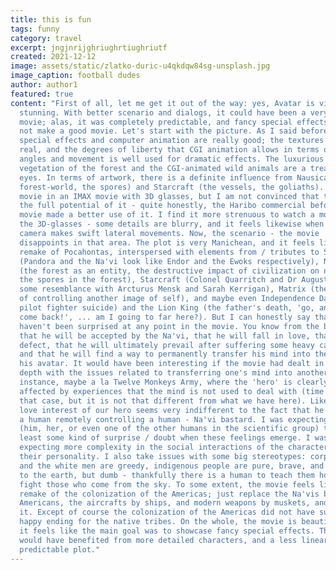 ```yaml
---
title: this is fun
tags: funny
category: travel
excerpt: jngjnrijghriughrtiughriutf
created: 2021-12-12
image: assets/static/zlatko-duric-u4qkdqw84sg-unsplash.jpg
image_caption: football dudes
author: author1
featured: true
content: "First of all, let me get it out of the way: yes, Avatar is visually
  stunning. With better scenario and dialogs, it could have been a very good
  movie; alas, it was completely predictable, and fancy special effects alone do
  not make a good movie. Let's start with the picture. As I said before, the
  special effects and computer animation are really good; the textures feel very
  real, and the degrees of liberty that CGI animation allows in terms of camera
  angles and movement is well used for dramatic effects. The luxurious
  vegetation of the forest and the CGI-animated wild animals are a treat to the
  eyes. In terms of artwork, there is a definite influence from Nausicaa (the
  forest-world, the spores) and Starcraft (the vessels, the goliaths). I saw the
  movie in an IMAX movie with 3D glasses, but I am not convinced that they used
  the full potential of it - quite honestly, the Haribo commercial before the
  movie made a better use of it. I find it more strenuous to watch a movie with
  the 3D-glasses - some details are blurry, and it feels likewise when the
  camera makes swift lateral movements. Now, the scenario - the movie
  disappoints in that area. The plot is very Manichean, and it feels like a
  remake of Pocahontas, interspersed with elements from / tributes to Star Wars
  (Pandora and the Na'vi look like Endor and the Ewoks respectively), Nausicaa
  (the forest as an entity, the destructive impact of civilization on nature,
  the spores in the forest), Starcraft (Colonel Quarritch and Dr Augustine bear
  some resemblance with Arcturus Mensk and Sarah Kerrigan), Matrix (the concept
  of controlling another image of self), and maybe even Independence Day (the
  pilot fighter suicide) and the Lion King (the father's death, 'go, and never
  come back!', ... am I going to far here?). But I can honestly say that I
  haven't been surprised at any point in the movie. You know from the beginning
  that he will be accepted by the Na'vi, that he will fall in love, that he will
  defect, that he will ultimately prevail after suffering some heavy casualties,
  and that he will find a way to permanently transfer his mind into the body of
  his avatar. It would have been interesting if the movie had dealt in more
  depth with the issues related to transferring one's mind into another body for
  instance, maybe a la Twelve Monkeys Army, where the 'hero' is clearly deeply
  affected by experiences that the mind is not used to deal with (time travel in
  that case, but it is not that different from what we have here). Likewise, the
  love interest of our hero seems very indifferent to the fact that he really is
  a human remotely controlling a human - Na'vi bastard. I was expecting someone
  (him, her, or even one of the other humans in the scientific group) to show at
  least some kind of surprise / doubt when these feelings emerge. I was
  expecting more complexity in the social interactions of the characters, and
  their personality. I also take issues with some big stereotypes: corporations
  and the white men are greedy, indigenous people are pure, brave, and connected
  to the earth, but dumb - thankfully there is a human to teach them how to
  fight those who come from the sky. To some extent, the movie feels like a
  remake of the colonization of the Americas; just replace the Na'vis by native
  Americans, the aircrafts by ships, and modern weapons by muskets, and you have
  it. Except of course the colonization of the Americas did not have such a
  happy ending for the native tribes. On the whole, the movie is beautiful, but
  it feels like the main goal was to showcase fancy special effects. The movie
  would have benefited from more detailed characters, and a less linear and
  predictable plot."
---
```

